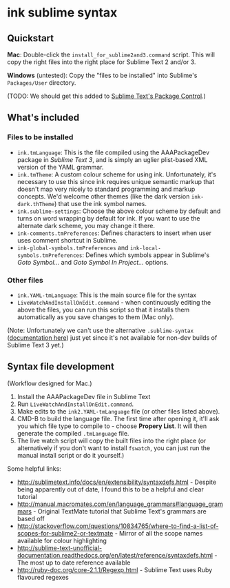 # ink sublime syntax

## Quickstart

**Mac**: Double-click the `install_for_sublime2and3.command` script. This will copy the right files into the right place for Sublime Text 2 and/or 3.

**Windows** (untested): Copy the "files to be installed" into Sublime's `Packages/User` directory.

(TODO: We should get this added to [Sublime Text's Package Control](https://packagecontrol.io/).)

## What's included

### Files to be installed

 * `ink.tmLanguage`: This is the file compiled using the AAAPackageDev package in *Sublime Text 3*, and is simply an uglier plist-based XML version of the YAML grammar.
 * `ink.tmTheme`: A custom colour scheme for using ink. Unfortunately, it's necessary to use this since ink requires unique semantic markup that doesn't map very nicely to standard programming and markup concepts. We'd welcome other themes (like the dark version `ink-dark.thTheme`) that use the ink symbol names.
 * `ink.sublime-settings`: Choose the above colour scheme by default and turns on word wrapping by default for ink. If you want to use the alternate dark scheme, you may change it there.
 * `ink-comments.tmPreferences`: Defines characters to insert when user uses comment shortcut in Sublime.
 * `ink-global-symbols.tmPreferences` and `ink-local-symbols.tmPreferences`: Defines which symbols appear in Sublime's *Goto Symbol...* and *Goto Symbol In Project...* options.

### Other files

 * `ink.YAML-tmLanguage`: This is the main source file for the syntax
 * `LiveWatchAndInstallOnEdit.command` - when continuously editing the above the files, you can run this script so that it installs them automatically as you save changes to them (Mac only).

(Note: Unfortunately we can't use the alternative `.sublime-syntax` ([documentation here](https://www.sublimetext.com/docs/3/syntax.html)) just yet since it's not available for non-dev builds of Sublime Text 3 yet.)


## Syntax file development

(Workflow designed for Mac.)

1. Install the AAAPackageDev file in Sublime Text
2. Run `LiveWatchAndInstallOnEdit.command`.
3. Make edits to the `ink2.YAML-tmLanguage` file (or other files listed above).
4. CMD-B to build the language file. The first time after opening it, it'll ask you which file type to compile to - choose **Propery List**. It will then generate the compiled `.tmLanguage` file.
5. The live watch script will copy the built files into the right place (or alternatively if you don't want to install `fswatch`, you can just run the manual install script or do it yourself.)

Some helpful links:

 - <http://sublimetext.info/docs/en/extensibility/syntaxdefs.html> - Despite being apparently out of date, I found this to be a helpful and clear tutorial
 - <http://manual.macromates.com/en/language_grammars#language_grammars> - Original TextMate tutorial that Sublime Text's grammars are based off
 - <http://stackoverflow.com/questions/10834765/where-to-find-a-list-of-scopes-for-sublime2-or-textmate> - Mirror of all the scope names available for colour highlighting
 - <http://sublime-text-unofficial-documentation.readthedocs.org/en/latest/reference/syntaxdefs.html> - The most up to date reference available
 - <http://ruby-doc.org/core-2.1.1/Regexp.html> - Sublime Text uses Ruby flavoured regexes

